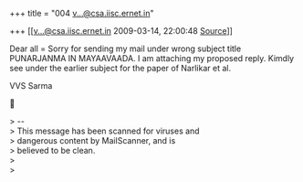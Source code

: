 +++
title = "004 v...@csa.iisc.ernet.in"

+++
[[v...@csa.iisc.ernet.in	2009-03-14, 22:00:48 [Source](https://groups.google.com/g/bvparishat/c/8FeD9h2arcc)]]



Dear all = Sorry for sending my mail under wrong subject title  
PUNARJANMA IN MAYAAVAADA. I am attaching my proposed reply. Kimdly  
see under the earlier subject for the paper of Narlikar et al.

VVS Sarma



\> --  
\> This message has been scanned for viruses and  
\> dangerous content by MailScanner, and is  
\> believed to be clean.  
\>  
\>

  

